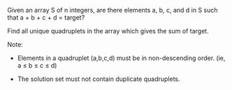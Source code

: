 Given an array S of n integers, are there elements a, b, c, and d in S such that
a + b + c + d = target?

Find all unique quadruplets in the array which gives the
sum of target.

Note:
- Elements in a quadruplet (a,b,c,d) must be in non-descending order. 
(ie, a ≤ b ≤ c ≤ d)

- The solution set must not contain duplicate quadruplets.